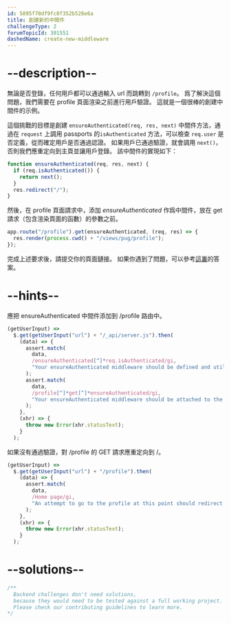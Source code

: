 ```yaml
---
id: 5895f70df9fc0f352b528e6a
title: 創建新的中間件
challengeType: 2
forumTopicId: 301551
dashedName: create-new-middleware
---
```


# --description--

無論是否登錄，任何用戶都可以通過輸入 url 而跳轉到 `/profile`。 爲了解決這個問題，我們需要在 profile 頁面渲染之前進行用戶驗證。 這就是一個很棒的創建中間件的示例。

這個挑戰的目標是創建 `ensureAuthenticated(req, res, next)` 中間件方法，通過在 `request` 上調用 passports 的`isAuthenticated` 方法，可以檢查 `req.user` 是否定義，從而確定用戶是否通過認證。 如果用戶已通過驗證，就會調用 `next()`，否則我們應重定向到主頁並讓用戶登錄。 該中間件的實現如下：

```js
function ensureAuthenticated(req, res, next) {
  if (req.isAuthenticated()) {
    return next();
  }
  res.redirect("/");
}
```

然後，在 profile 頁面請求中，添加 _ensureAuthenticated_ 作爲中間件，放在 get 請求（包含渲染頁面的函數）的參數之前。

```js
app.route("/profile").get(ensureAuthenticated, (req, res) => {
  res.render(process.cwd() + "/views/pug/profile");
});
```

完成上述要求後，請提交你的頁面鏈接。 如果你遇到了問題，可以參考[這裏](https://gist.github.com/camperbot/ae49b8778cab87e93284a91343da0959)的答案。

# --hints--

應把 ensureAuthenticated 中間件添加到 /profile 路由中。

```js
(getUserInput) =>
  $.get(getUserInput("url") + "/_api/server.js").then(
    (data) => {
      assert.match(
        data,
        /ensureAuthenticated[^]*req.isAuthenticated/gi,
        "Your ensureAuthenticated middleware should be defined and utilize the req.isAuthenticated function"
      );
      assert.match(
        data,
        /profile[^]*get[^]*ensureAuthenticated/gi,
        "Your ensureAuthenticated middleware should be attached to the /profile route"
      );
    },
    (xhr) => {
      throw new Error(xhr.statusText);
    }
  );
```

如果沒有通過驗證，對 /profile 的 GET 請求應重定向到 /。

```js
(getUserInput) =>
  $.get(getUserInput("url") + "/profile").then(
    (data) => {
      assert.match(
        data,
        /Home page/gi,
        "An attempt to go to the profile at this point should redirect to the homepage since we are not logged in"
      );
    },
    (xhr) => {
      throw new Error(xhr.statusText);
    }
  );
```

# --solutions--

```js
/**
  Backend challenges don't need solutions, 
  because they would need to be tested against a full working project. 
  Please check our contributing guidelines to learn more.
*/
```
